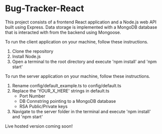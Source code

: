 # Bug-Tracker-React


This project consists of a frontend React application and a Node.js web API built using Express. Data storage is implemented with a MongoDB database that is interacted with from the backend using Mongoose.

To run the client application on your machine, follow these instructions.
1) Clone the repository
2) Install Node.js
3) Open a terminal to the root directory and execute 'npm install' and 'npm start'

To run the server application on your machine, follow these instructions.

1) Rename config/default_example.ts to config/default.ts
2) Replace the 'YOUR_X_HERE' strings in default.ts
   - Port Number
   - DB Connstring pointing to a MongoDB database
   - RSA Public/Private keys
3) Navigate to the server folder in the terminal and execute 'npm install' and 'npm start'

Live hosted version coming soon!
